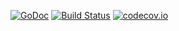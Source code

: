 [![GoDoc](https://godoc.org/github.com/alcortesm/sample?status.svg)](https://godoc.org/github.com/alcortesm/sample)
[![Build Status](https://travis-ci.org/alcortesm/sample.png)](https://travis-ci.org/alcortesm/sample)
[![codecov.io](https://codecov.io/github/alcortesm/sample/coverage.svg?branch=master)](https://codecov.io/github/alcortesm/sample?branch=master)

